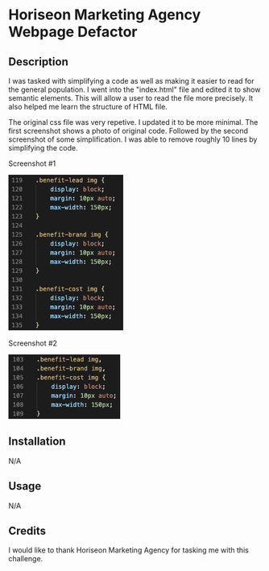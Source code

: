 # Horiseon Marketing Agency Webpage Defactor

## Description

I was tasked with simplifying a code as well as making it easier to read for the general population. I went into the "index.html" file and edited it to show semantic elements. This will allow a user to read the file more precisely. It also helped me learn the structure of HTML file. 

The original css file was very repetive. I updated it to be more minimal. The first screenshot shows a photo of original code. Followed by the second screenshot of some simplification. I was able to remove roughly 10 lines by simplifying the code. 

Screenshot #1

![ScreenShot](assets/images/original-code-example.png)

Screenshot #2

![ScreenShot](assets/images/refactored-code-example.png)

## Installation

N/A

## Usage

N/A

## Credits

I would like to thank Horiseon Marketing Agency for tasking me with this challenge. 